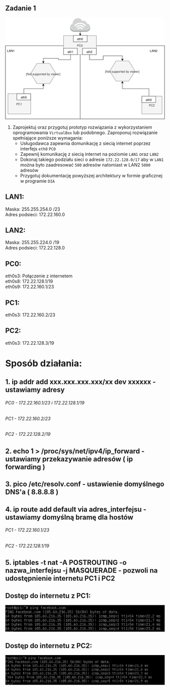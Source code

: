 Zadanie 1
---------

![zadanie 1](zadanie-1.svg)

1. Zaprojektuj oraz przygotuj prototyp rozwiązania z wykorzystaniem oprogramowania ``VirtualBox`` lub podobnego. 
Zaproponuj rozwiązanie spełniające poniższe wymagania:
   * Usługodawca zapewnia domunikację z siecią internet poprzez interfejs ``eth0`` ``PC0``
   * Zapewnij komunikację z siecią internet na poziomie ``LAN1`` oraz ``LAN2``
   * Dokonaj takiego podziału sieci o adresie ``172.22.128.0/17`` aby w ``LAN1`` można było zaadresować ``500`` adresów natomiast w LAN2 ``5000`` adresów    
   * Przygotuj dokumentację powyższej architektury w formie graficznej w programie ``DIA``
 
 
 ## LAN1:
 
 Maska: 255.255.254.0 /23 <br>
 Adres podsieci: 172.22.160.0
 
 ## LAN2:

 Maska: 255.255.224.0 /19<br>
 Adres podsieci: 172.22.128.0
 
## PC0:
 
 eth0s3: Połączenie z internetem<br>
 eth0s8: 172.22.128.1/19<br>
 eth0s9: 172.22.160.1/23<br>
 
 ## PC1:

 eth0s3: 172.22.160.2/23<br>
 
## PC2:
 
 eth0s3: 172.22.128.3/19<br>
 
 # Sposób działania:
 
 ## 1. ip addr add xxx.xxx.xxx.xxx/xx dev xxxxxx - ustawiamy adresy <br> 
 ###### PC0 - 172.22.160.1/23 i 172.22.128.1/19 <br> 
 ###### PC1 - 172.22.160.2/23<br> 
 ###### PC2 - 172.22.128.2/19<br>
 
 ## 2. echo 1 > /proc/sys/net/ipv4/ip_forward - ustawiamy przekazywanie adresów ( ip forwarding )
 
 ## 3. pico /etc/resolv.conf - ustawienie domyślnego DNS'a ( 8.8.8.8 )
 
 ## 4. ip route add default via adres_interfejsu - ustawiamy domyślną bramę dla hostów
 ###### PC1 - 172.22.160.1/23
 ###### PC2 - 172.22.128.1/19
 
 ## 5. iptables -t nat -A POSTROUTING -o nazwa_interfejsu -j MASQUERADE - pozwoli na udostępnienie internetu PC1 i PC2
 
 ## Dostęp do internetu z PC1:
 ![PC1](pc1.png)<br>
 
  ## Dostęp do internetu z PC2:
 
 ![PC2](p2.png)

